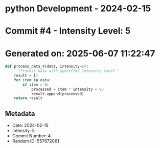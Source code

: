 ﻿# python Development - 2024-02-15
# Commit #4 - Intensity Level: 5
# Generated on: 2025-06-07 11:22:47
```python
def process_data_4(data, intensity=5):
    '''Process data with specified intensity level'''
    result = []
    for item in data:
        if item > 0:
            processed = item * intensity + 93
            result.append(processed)
    return result
```
## Metadata
- Date: 2024-02-15
- Intensity: 5
- Commit Number: 4
- Random ID: 557872061
